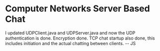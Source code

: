 # Computer Networks Server Based Chat
I updated UDPClient.java and UDPServer.java and now the UDP authentication is done. Encryption done. TCP chat startup also done, this includes initiation and the actual chatting between clients.   -- JS
